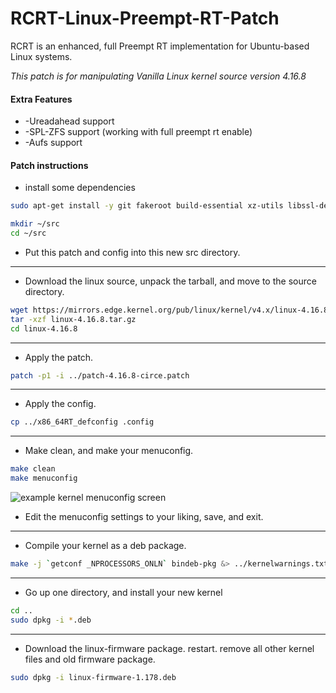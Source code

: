 # RCRT-Linux-Preempt-RT-Patch

RCRT is an enhanced, full Preempt RT implementation for Ubuntu-based Linux systems.

*This patch is for manipulating Vanilla Linux kernel source version 4.16.8*

#### Extra Features
  * -Ureadahead support 
  * -SPL-ZFS support (working with full preempt rt enable)
  * -Aufs support


#### Patch instructions
  * install some dependencies
```bash
sudo apt-get install -y git fakeroot build-essential xz-utils libssl-dev bc kernel-package libncurses5-dev ccache wget dh-make devscripts subversion perl gawk libelf-dev bison flex qt4-qmake libqt4-dev pkg-config

mkdir ~/src
cd ~/src
```

  * Put this patch and config into this new src directory.
---
  * Download the linux source, unpack the tarball, and move to the source directory.

```bash
wget https://mirrors.edge.kernel.org/pub/linux/kernel/v4.x/linux-4.16.8.tar.gz 
tar -xzf linux-4.16.8.tar.gz
cd linux-4.16.8
```
---
  * Apply the patch.
```bash
patch -p1 -i ../patch-4.16.8-circe.patch
```
---
  * Apply the config.
```bash
cp ../x86_64RT_defconfig .config
```
---
  * Make clean, and make your menuconfig.
```bash
make clean
make menuconfig
```
![example kernel menuconfig screen](https://linuxhint.com/wp-content/uploads/2018/02/s7.png)
  * Edit the menuconfig settings to your liking, save, and exit.
---
  * Compile your kernel as a deb package.
```bash
make -j `getconf _NPROCESSORS_ONLN` bindeb-pkg &> ../kernelwarnings.txt
```
---
  * Go up one directory, and install your new kernel
```bash
cd ..
sudo dpkg -i *.deb
```
---
  * Download the linux-firmware package.
restart. remove all other kernel files and old firmware package.
```bash
sudo dpkg -i linux-firmware-1.178.deb
```
